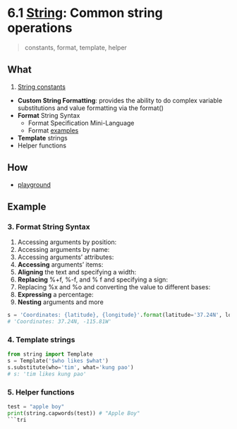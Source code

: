# 6.1 [String](https://docs.python.org/3/library/string.html): Common string operations 

> constants, format, template, helper

## What 

1. [String constants](https://repl.it/@WillWang42/6-1-string#main.py)
* **Custom String Formatting**: provides the ability to do complex variable substitutions and value formatting via the format()
* **Format** String Syntax
	* Format Specification Mini-Language
	* Format [examples](https://docs.python.org/3/library/string.html#format-examples)
* **Template** strings
* Helper functions

## How 

* [playground](https://repl.it/@WillWang42/6-1-string#main.py)

## Example

### 3. Format String Syntax

1. Accessing arguments by position:
1. Accessing arguments by name:
1. Accessing arguments’ attributes:
1. **Accessing** arguments’ items:
1. **Aligning** the text and specifying a width:
1. **Replacing** %+f, %-f, and % f and specifying a sign:
1. Replacing %x and %o and converting the value to different bases:
1. **Expressing** a percentage:
1. **Nesting** arguments and more

``` python
s = 'Coordinates: {latitude}, {longitude}'.format(latitude='37.24N', longitude='-115.81W')
# 'Coordinates: 37.24N, -115.81W'
```

### 4. Template strings

``` python
from string import Template
s = Template('$who likes $what')
s.substitute(who='tim', what='kung pao')
# s: 'tim likes kung pao'
```

### 5. Helper functions

``` python
test = "apple boy"
print(string.capwords(test)) # "Apple Boy"
```tri